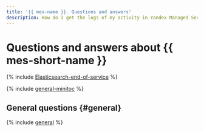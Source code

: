 ```yaml
---
title: '{{ mes-name }}. Questions and answers'
description: How do I get the logs of my activity in Yandex Managed Service for Elasticsearch? Find the answer to this and other questions in this article.
---
```


# Questions and answers about {{ mes-short-name }}

{% include [Elasticsearch-end-of-service](../../_includes/mdb/mes/note-end-of-service.md) %}

{% include [general-minitoc](../../_qa/managed-elasticsearch/minitoc/general.md) %}

## General questions {#general}

{% include [general](../../_qa/managed-elasticsearch/general.md) %}
